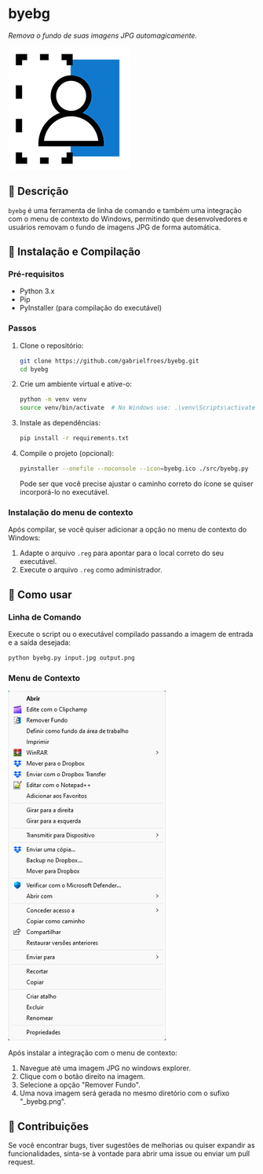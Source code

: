 # byebg

_Remova o fundo de suas imagens JPG automagicamente._

![Ícone byebg](/docs/byebg.png)

## 📌 Descrição

`byebg` é uma ferramenta de linha de comando e também uma integração com o menu de contexto do Windows, permitindo que desenvolvedores e usuários removam o fundo de imagens JPG de forma automática.

## 🚀 Instalação e Compilação

### Pré-requisitos

- Python 3.x
- Pip
- PyInstaller (para compilação do executável)

### Passos

1. Clone o repositório:

   ```bash
   git clone https://github.com/gabrielfroes/byebg.git
   cd byebg
   ```

2. Crie um ambiente virtual e ative-o:

   ```bash
   python -m venv venv
   source venv/bin/activate  # No Windows use: .\venv\Scripts\activate
   ```

3. Instale as dependências:

   ```bash
   pip install -r requirements.txt
   ```

4. Compile o projeto (opcional):
   ```bash
   pyinstaller --onefile --noconsole --icon=byebg.ico ./src/byebg.py
   ```
   Pode ser que você precise ajustar o caminho correto do ícone se quiser incorporá-lo no executável.

### Instalação do menu de contexto

Após compilar, se você quiser adicionar a opção no menu de contexto do Windows:

1. Adapte o arquivo `.reg` para apontar para o local correto do seu executável.
2. Execute o arquivo `.reg` como administrador.

## 🎯 Como usar

### Linha de Comando

Execute o script ou o executável compilado passando a imagem de entrada e a saída desejada:

```bash
python byebg.py input.jpg output.png
```

### Menu de Contexto

![Ícone byebg](/docs/menu-contexto-byebg.png)

Após instalar a integração com o menu de contexto:

1. Navegue até uma imagem JPG no windows explorer.
2. Clique com o botão direito na imagem.
3. Selecione a opção "Remover Fundo".
4. Uma nova imagem será gerada no mesmo diretório com o sufixo "\_byebg.png".

## 🤖 Contribuições

Se você encontrar bugs, tiver sugestões de melhorias ou quiser expandir as funcionalidades, sinta-se à vontade para abrir uma issue ou enviar um pull request.
